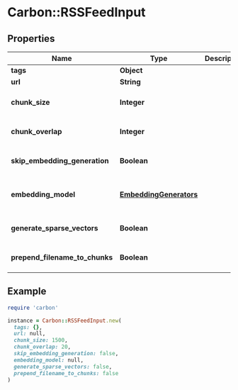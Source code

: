 # Carbon::RSSFeedInput

## Properties

| Name | Type | Description | Notes |
| ---- | ---- | ----------- | ----- |
| **tags** | **Object** |  | [optional] |
| **url** | **String** |  |  |
| **chunk_size** | **Integer** |  | [optional][default to 1500] |
| **chunk_overlap** | **Integer** |  | [optional][default to 20] |
| **skip_embedding_generation** | **Boolean** |  | [optional][default to false] |
| **embedding_model** | [**EmbeddingGenerators**](EmbeddingGenerators.md) |  | [optional][default to &#39;OPENAI&#39;] |
| **generate_sparse_vectors** | **Boolean** |  | [optional][default to false] |
| **prepend_filename_to_chunks** | **Boolean** |  | [optional][default to false] |

## Example

```ruby
require 'carbon'

instance = Carbon::RSSFeedInput.new(
  tags: {},
  url: null,
  chunk_size: 1500,
  chunk_overlap: 20,
  skip_embedding_generation: false,
  embedding_model: null,
  generate_sparse_vectors: false,
  prepend_filename_to_chunks: false
)
```

